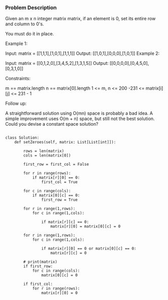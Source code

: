 ### Problem Description 

Given an m x n integer matrix matrix, if an element is 0, set its entire row and column to 0's.

You must do it in place.

 

Example 1:


Input: matrix = [[1,1,1],[1,0,1],[1,1,1]]
Output: [[1,0,1],[0,0,0],[1,0,1]]
Example 2:


Input: matrix = [[0,1,2,0],[3,4,5,2],[1,3,1,5]]
Output: [[0,0,0,0],[0,4,5,0],[0,3,1,0]]
 

Constraints:

m == matrix.length
n == matrix[0].length
1 <= m, n <= 200
-231 <= matrix[i][j] <= 231 - 1
 

Follow up:

A straightforward solution using O(mn) space is probably a bad idea.
A simple improvement uses O(m + n) space, but still not the best solution.
Could you devise a constant space solution?


```

class Solution:
    def setZeroes(self, matrix: List[List[int]]):
        
        rows = len(matrix)
        cols = len(matrix[0])
        
        first_row = first_col = False
        
        for r in range(rows):
            if matrix[r][0] == 0:
                first_col = True
        
        for c in range(cols):
            if matrix[0][c] == 0:
                first_row = True
        
        for r in range(1,rows):
            for c in range(1,cols):
                
                if matrix[r][c] == 0:
                    matrix[r][0] = matrix[0][c] = 0
                    
        for r in range(1,rows):
            for c in range(1,cols):
                
                if matrix[r][0] == 0 or matrix[0][c] == 0:
                    matrix[r][c] = 0
        
        # print(matrix)
        if first_row:
            for c in range(cols):
                matrix[0][c] = 0
                
        if first_col:
            for r in range(rows):
                matrix[r][0] = 0
        
```
